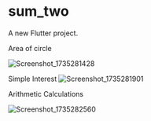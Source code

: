 # sum_two

A new Flutter project.

Area of circle

![Screenshot_1735281428](https://github.com/user-attachments/assets/0bc2b572-bba8-4381-b22e-7af3257f277d)

Simple Interest
![Screenshot_1735281901](https://github.com/user-attachments/assets/b3d30fa2-4c2f-4937-b613-84ffd8148f1d)

Arithmetic Calculations

![Screenshot_1735282560](https://github.com/user-attachments/assets/efb26118-f28d-4be2-b685-2238b410a5e6)

